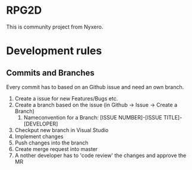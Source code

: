# RPG2D
This is community project from Nyxero.

# Development rules
## Commits and Branches
Every commit has to based on an Github issue and need an own branch.
<ol>
	<li>Create a issue for new Features/Bugs etc.</li>
	<li>Create a branch based on the issue (in Github -> Issue -> Create a Branch) 
		<ol>
			<li>Nameconvention for a Branch: [ISSUE NUMBER]-[ISSUE TITLE]-[DEVELOPER]</li>
		</ol>
	</li>
	<li>Checkput new branch in Visual Studio</li>
	<li>Implement changes</li>
	<li>Push changes into the branch</li>
	<li>Create merge request into master</li>
	<li>A nother developer has to 'code review' the changes and approve the MR</li>
</ol>
